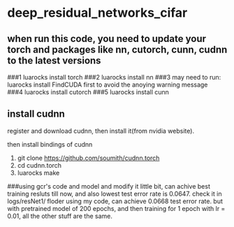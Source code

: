 # deep_residual_networks_cifar

## when run this code, you need to update your torch and packages like nn, cutorch, cunn, cudnn to the latest versions

###1 luarocks install torch 
###2 luarocks install nn
###3 may need to run: luarocks install FindCUDA first to avoid the anoying warning message  
###4 luarocks install cutorch 
###5 luarocks install cunn 

## install cudnn

register and download cudnn, then install it(from nvidia website).

then install bindings of cudnn

1. git clone https://github.com/soumith/cudnn.torch
2. cd cudnn.torch 
3. luarocks make 

###using gcr's code and model and modify it little bit, can achive best training resluts till now, and also lowest test error rate is 
0.0647. check it in logs/resNet1/  floder
using my code, can achieve 0.0668 test error rate.  but with pretrained model of 200 epochs, and then training for 1 epoch with lr = 0.01, all the other stuff are the same. 
